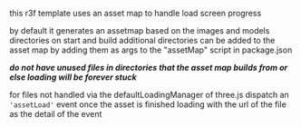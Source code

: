 this r3f template uses an asset map to handle load screen progress

by default it generates an assetmap based on the images and models directories on start and build
additional directories can be added to the asset map by adding them as args to the "assetMap" script in package.json

***do not have unused files in directories that the asset map builds from or else loading will be forever stuck***

for files not handled via the defaultLoadingManager of three.js dispatch an `'assetLoad'` event once the asset is finished loading with the url of the file as the detail of the event